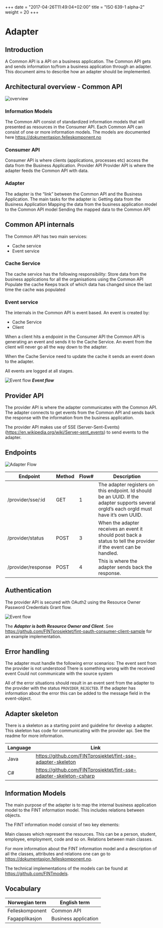 +++
date = "2017-04-26T11:49:04+02:00"
title = "ISO 639-1 alpha-2"
weight = 20
+++

# Adapter

## Introduction
A Common API is a API on a business application. The Common API gets and sends information to/from a business application through an adapter. This document aims to describe how an adapter should be implemented.

## Architectural overview - Common API

![overview](/images/architec-overview-kopi.png)
### Information Models
The Common API consist of standardized information models that will presented as resources in the Consumer API. Each Common API can consist of one or more information models. The models are documented here https://dokumentasjon.felleskomponent.no

### Consumer API
Consumer API is where clients (applications, processes etc) access the data from the Business Application. 
Provider API
Provider API is where the adapter feeds the Common API with data.

### Adapter
The adapter is the “link” between the Common API and the Business Application. The main tasks for the adapter is:
Getting data from the Business Application
Mapping the data from the business application model to the Common API model
Sending the mapped data to the Common API

## Common API internals
The Common API has two main services:

* Cache service
* Event service

### Cache Service

The cache service has the following responsibility:
Store data from the business applications for all the organisations using the Common API
Populate the cache
Keeps track of which data has changed since the last time the cache was populated

### Event service

The internals in the Common API is event based. An event is created by:

* Cache Service
* Client

When a client hits a endpoint in the Consumer API the Common API is generating an event and sends it to the Cache Service. An event from the client will never go all the way down to the adapter.

When the Cache Service need to update the cache it sends an event down to the adapter.

All events are logged at all stages.

![Event flow](/images/fint-event-flow.png)
***Event flow***

## Provider API
The provider API is where the adapter communicates with the Common API. The adapter connects to get events from the Common API and sends back the response with the information from the business application.

The provider API makes use of SSE (Server-Sent-Events) (https://en.wikipedia.org/wiki/Server-sent_events) to send events to the adapter.

## Endpoints

![Adapter Flow](/images/adapter-flow.png)

| Endpoint           | Method | Flow# | Description                                                                                                                               |
|--------------------|--------|-------|-------------------------------------------------------------------------------------------------------------------------------------------|
| /provider/sse/:id  | GET    | 1     | The adapter registers on this endpoint. Id should be an UUID. If the adapter supports several orgId’s each orgId must have it’s own UUID. |
| /provider/status   | POST   | 3     | When the adapter receives an event it should post back a status to tell the provider if the event can be handled.                         |
| /provider/response | POST   | 4     | This is where the adapter sends back the response.                                                                                        |

## Authentication

The provider API is secured with OAuth2 using the Resource Owner Password Credentials Grant flow.

![Event flow](/images/authentication.png)

The ***Adapter is both Resource Owner and Client***. See https://github.com/FINTprosjektet/fint-oauth-consumer-client-sample for an example implementation.

## Error handling

The adapter must handle the following error scenarios:
The event sent from the provider is not understood
There is something wrong with the received event
Could not communicate with the source system

All of the error situations should result in an event sent from the adapter to the provider with the status `PROVIDER_REJECTED`. If the adapter has information about the error this can be added to the message field in the event-object.

## Adapter skeleton

There is a skeleton as a starting point and guideline for develop a adapter. This skeleton has code for communicating with the provider api. See the readme for more information.

| Language | Link                                                               |
|----------|--------------------------------------------------------------------|
| Java     | https://github.com/FINTprosjektet/fint-sse-adapter-skeleton        |
| C#       | https://github.com/FINTprosjektet/fint-sse-adapter-skeleton-csharp |

## Information Models
The main purpose of the adapter is to map the internal business application model to the FINT information model. This includes relations between objects. 

The FINT information model consist of two key elements:

Main classes which represent the resources. This can be a person, student, employee, employment, code and so on.
Relations between main classes. 

For more information about the FINT information model and a description of all the classes, attributes and relations one can go to https://dokumentasjon.felleskomponent.no.

The technical implementations of the models can be found at https://github.com/FINTmodels.

## Vocabulary

| Norwegian term  | English term         |
|-----------------|----------------------|
| Felleskomponent | Common API           |
| Fagapplikasjon  | Business application |